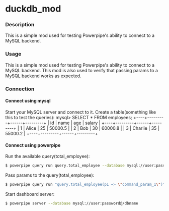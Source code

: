 # duckdb_mod

### Description

This is a simple mod used for testing Powerpipe's ability to connect to a MySQL backend.

### Usage

This is a simple mod used for testing Powerpipe's ability to connect to a MySQL backend. This mod is also used to verify that passing params to a MySQL backend works as expected.

### Connection ###

#### Connect using mysql ####

Start your MySQL server and connect to it.
Create a table(something like this to test the queries):
mysql> SELECT * FROM employees;
+----+---------+------+---------+
| id | name    | age  | salary  |
+----+---------+------+---------+
|  1 | Alice   |   25 | 50000.5 |
|  2 | Bob     |   30 | 60000.8 |
|  3 | Charlie |   35 | 55000.2 |
+----+---------+------+---------+

#### Connect using powerpipe ####

Run the available query(total_employee):
```sh
$ powerpipe query run query.total_employee --database mysql://user:password@/dbname
```

Pass params to the query(total_employee):
```sh
$ powerpipe query run "query.total_employee(p1 => \"command_param_1\")" --database mysql://user:password@/dbname
```

Start dashboard server:
```sh
$ powerpipe server --database mysql://user:password@/dbname
```